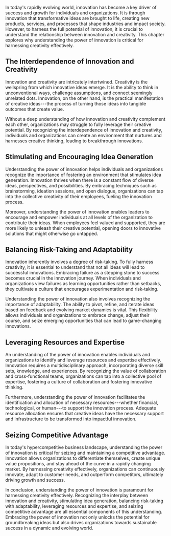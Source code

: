 
In today's rapidly evolving world, innovation has become a key driver of success and growth for individuals and organizations. It is through innovation that transformative ideas are brought to life, creating new products, services, and processes that shape industries and impact society. However, to harness the full potential of innovation, it is crucial to understand the relationship between innovation and creativity. This chapter explores why understanding the power of innovation is critical for harnessing creativity effectively.

The Interdependence of Innovation and Creativity
------------------------------------------------

Innovation and creativity are intricately intertwined. Creativity is the wellspring from which innovative ideas emerge. It is the ability to think in unconventional ways, challenge assumptions, and connect seemingly unrelated dots. Innovation, on the other hand, is the practical manifestation of creative ideas---the process of turning those ideas into tangible outcomes that create value.

Without a deep understanding of how innovation and creativity complement each other, organizations may struggle to fully leverage their creative potential. By recognizing the interdependence of innovation and creativity, individuals and organizations can create an environment that nurtures and harnesses creative thinking, leading to breakthrough innovations.

Stimulating and Encouraging Idea Generation
-------------------------------------------

Understanding the power of innovation helps individuals and organizations recognize the importance of fostering an environment that stimulates idea generation. Innovation thrives when there is a constant flow of diverse ideas, perspectives, and possibilities. By embracing techniques such as brainstorming, ideation sessions, and open dialogue, organizations can tap into the collective creativity of their employees, fueling the innovation process.

Moreover, understanding the power of innovation enables leaders to encourage and empower individuals at all levels of the organization to contribute their ideas. When employees feel valued and supported, they are more likely to unleash their creative potential, opening doors to innovative solutions that might otherwise go untapped.

Balancing Risk-Taking and Adaptability
--------------------------------------

Innovation inherently involves a degree of risk-taking. To fully harness creativity, it is essential to understand that not all ideas will lead to successful innovations. Embracing failure as a stepping stone to success becomes crucial in the innovation journey. When individuals and organizations view failures as learning opportunities rather than setbacks, they cultivate a culture that encourages experimentation and risk-taking.

Understanding the power of innovation also involves recognizing the importance of adaptability. The ability to pivot, refine, and iterate ideas based on feedback and evolving market dynamics is vital. This flexibility allows individuals and organizations to embrace change, adjust their course, and seize emerging opportunities that can lead to game-changing innovations.

Leveraging Resources and Expertise
----------------------------------

An understanding of the power of innovation enables individuals and organizations to identify and leverage resources and expertise effectively. Innovation requires a multidisciplinary approach, incorporating diverse skill sets, knowledge, and experiences. By recognizing the value of collaboration and cross-functional teams, organizations can tap into a collective pool of expertise, fostering a culture of collaboration and fostering innovative thinking.

Furthermore, understanding the power of innovation facilitates the identification and allocation of necessary resources---whether financial, technological, or human---to support the innovation process. Adequate resource allocation ensures that creative ideas have the necessary support and infrastructure to be transformed into impactful innovation.

Seizing Competitive Advantage
-----------------------------

In today's hypercompetitive business landscape, understanding the power of innovation is critical for seizing and maintaining a competitive advantage. Innovation allows organizations to differentiate themselves, create unique value propositions, and stay ahead of the curve in a rapidly changing market. By harnessing creativity effectively, organizations can continuously innovate, adapt to customer needs, and outperform competitors, ultimately driving growth and success.

In conclusion, understanding the power of innovation is paramount for harnessing creativity effectively. Recognizing the interplay between innovation and creativity, stimulating idea generation, balancing risk-taking with adaptability, leveraging resources and expertise, and seizing competitive advantage are all essential components of this understanding. Embracing the power of innovation not only unlocks the potential for groundbreaking ideas but also drives organizations towards sustainable success in a dynamic and evolving world.
